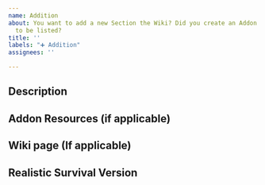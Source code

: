 ```yaml
---
name: Addition
about: You want to add a new Section the Wiki? Did you create an Addon that you want
  to be listed?
title: ''
labels: "➕ Addition"
assignees: ''

---
```


## Description
<!-- Explain what you think should be added to the Wiki -->

## Addon Resources (if applicable)
<!-- If you made an Addon, please link it here and describe how it interacts with Realistic Survival -->

## Wiki page (If applicable)
<!-- What page is this addition related to? -->

## Realistic Survival Version
<!-- What Version of Realistic Survival are you using? -->
